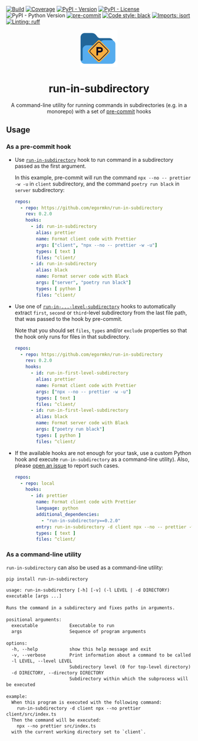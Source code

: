 [![Build](https://img.shields.io/github/actions/workflow/status/egormkn/run-in-subdirectory/workflow.yml)](https://github.com/egormkn/run-in-subdirectory/actions/workflows/workflow.yml)
[![Coverage](https://img.shields.io/codecov/c/github/egormkn/run-in-subdirectory?token=4GI2X9GPTC)](https://codecov.io/gh/egormkn/run-in-subdirectory)
[![PyPI - Version](https://img.shields.io/pypi/v/run-in-subdirectory.svg)](https://pypi.org/project/run-in-subdirectory/)
[![PyPI - License](https://img.shields.io/pypi/l/run-in-subdirectory)](https://github.com/egormkn/run-in-subdirectory/blob/main/LICENSE)
![PyPI - Python Version](https://img.shields.io/pypi/pyversions/run-in-subdirectory)
[![pre-commit](https://img.shields.io/badge/pre--commit-enabled-brightgreen?logo=pre-commit)](https://github.com/pre-commit/pre-commit)
[![Code style: black](https://img.shields.io/badge/code%20style-black-000000.svg)](https://github.com/psf/black)
[![Imports: isort](https://img.shields.io/badge/%20imports-isort-%231674b1?style=flat&labelColor=ef8336)](https://github.com/PyCQA/isort)
[![Linting: ruff](https://img.shields.io/badge/linting-ruff-261230)](https://github.com/astral-sh/ruff)

<div align="center">
  <img width="100" alt="run-in-subdirectory logo" src="assets/logo.png">

  # run-in-subdirectory

  A command-line utility for running commands in subdirectories (e.g. in a monorepo) with a set of [pre-commit](#as-a-pre-commit-hook) hooks

</div>


## Usage

### As a pre-commit hook

- Use [`run-in-subdirectory`](.pre-commit-hooks.yaml) hook to run command in a subdirectory passed as the first argument.
  
  In this example, pre-commit will run the command `npx --no -- prettier -w -u` in `client` subdirectory, and the command `poetry run black` in `server` subdirectory:

  ```yaml
  repos:
    - repo: https://github.com/egormkn/run-in-subdirectory
      rev: 0.2.0
      hooks:
        - id: run-in-subdirectory
          alias: prettier
          name: Format client code with Prettier
          args: ["client", "npx --no -- prettier -w -u"]
          types: [ text ]
          files: ^client/
        - id: run-in-subdirectory
          alias: black
          name: Format server code with Black
          args: ["server", "poetry run black"]
          types: [ python ]
          files: ^client/
  ```

- Use one of [`run-in-...-level-subdirectory`](.pre-commit-hooks.yaml) hooks to automatically extract `first`, `second` or `third`-level subdirectory from the last file path, that was passed to the hook by pre-commit.
  
  Note that you should set `files`, `types` and/or `exclude` properties so that the hook only runs for files in that subdirectory.

  ```yaml
  repos:
    - repo: https://github.com/egormkn/run-in-subdirectory
      rev: 0.2.0
      hooks:
        - id: run-in-first-level-subdirectory
          alias: prettier
          name: Format client code with Prettier
          args: ["npx --no -- prettier -w -u"]
          types: [ text ]
          files: ^client/
        - id: run-in-first-level-subdirectory
          alias: black
          name: Format server code with Black
          args: ["poetry run black"]
          types: [ python ]
          files: ^client/
  ```
  
- If the available hooks are not enough for your task, use a custom Python hook and execute `run-in-subdirectory` as a command-line utility). Also, please [open an issue](https://github.com/egormkn/run-in-subdirectory/issues) to report such cases.

  ```yaml
  repos:
    - repo: local
      hooks:
        - id: prettier
          name: Format client code with Prettier
          language: python
          additional_dependencies:
            - "run-in-subdirectory==0.2.0"
          entry: run-in-subdirectory -d client npx --no -- prettier -w -u
          types: [ text ]
          files: ^client/
  ```

### As a command-line utility

`run-in-subdirectory` can also be used as a command-line utility:

```bash
pip install run-in-subdirectory
```

```
usage: run-in-subdirectory [-h] [-v] (-l LEVEL | -d DIRECTORY) executable [args ...]

Runs the command in a subdirectory and fixes paths in arguments.

positional arguments:
  executable            Executable to run
  args                  Sequence of program arguments

options:
  -h, --help            show this help message and exit
  -v, --verbose         Print information about a command to be called
  -l LEVEL, --level LEVEL
                        Subdirectory level (0 for top-level directory)
  -d DIRECTORY, --directory DIRECTORY
                        Subdirectory within which the subprocess will be executed

example:
  When this program is executed with the following command:
    run-in-subdirectory -d client npx --no prettier client/src/index.ts
  Then the command will be executed:
    npx --no prettier src/index.ts
  with the current working directory set to `client`.
```
